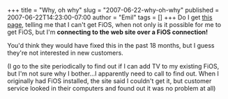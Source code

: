 +++
title = "Why, oh why"
slug = "2007-06-22-why-oh-why"
published = 2007-06-22T14:23:00-07:00
author = "Emil"
tags = []
+++
Do I get [this
page](https://www22.verizon.com/FiOSForHome/channels/FiOS/olo_futurenotification.aspx?NPN=FN),
telling me that I can't get FiOS, when not only is it possible for me to
get FiOS, but I'm <span style="font-weight: bold;">connecting to the web
site over a FiOS connection!</span>  
  
You'd think they would have fixed this in the past 18 months, but I
guess they're not interested in new customers.  
  
(I go to the site periodically to find out if I can add TV to my
existing FiOS, but I'm not sure why I bother...I apparently need to call
to find out. When I originally had FiOS installed, the site said I
couldn't get it, but customer service looked in their computers and
found out it was no problem at all)
